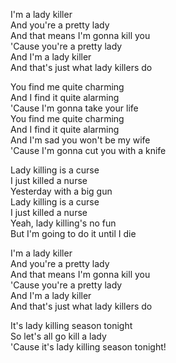 I'm a lady killer  
And you're a pretty lady  
And that means I'm gonna kill you  
'Cause you're a pretty lady  
And I'm a lady killer  
And that's just what lady killers do

You find me quite charming  
And I find it quite alarming  
'Cause I'm gonna take your life  
You find me quite charming  
And I find it quite alarming  
And I'm sad you won't be my wife  
'Cause I'm gonna cut you with a knife

Lady killing is a curse  
I just killed a nurse  
Yesterday with a big gun  
Lady killing is a curse  
I just killed a nurse  
Yeah, lady killing's no fun  
But I'm going to do it until I die

I'm a lady killer  
And you're a pretty lady  
And that means I'm gonna kill you  
'Cause you're a pretty lady  
And I'm a lady killer  
And that's just what lady killers do

It's lady killing season tonight  
So let's all go kill a lady  
'Cause it's lady killing season tonight!